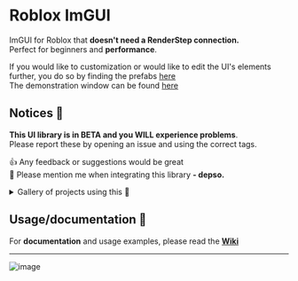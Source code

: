 # Roblox ImGUI
ImGUI for Roblox that **doesn't need a RenderStep connection.** \
Perfect for beginners and **performance**.

If you would like to customization or would like to edit the UI's elements further, you do so by finding the prefabs [here](https://create.roblox.com/store/asset/18364667141/Depso-ImGui) \
The demonstration window can be found [here](/Demo%20window.lua)

## Notices 📢
**This UI library is in BETA and you WILL experience problems**. \
Please report these by opening an issue and using the correct tags. 

👍 Any feedback or suggestions would be great \
🔨 Please mention me when integrating this library **- depso.**

<details>
<summary>Gallery of projects using this 📜</summary>
If you would like your content removed, please open an issue. 

<table>
	<tr>
		<td width="600">
			<h2>Roblox Therapy script</h2>
			https://www.youtube.com/watch?v=bNSkFvNlAK0
		</td>
		<td width="600">
			<img width="316" src="https://github.com/user-attachments/assets/cfffdbd2-6ba1-48f1-9b73-5b2d78878268">
		</td>
	</tr>
</table>
</details>

## Usage/documentation 🔧
For **documentation** and usage examples, please read the [**Wiki**](/Wiki)

<hr>

![image](https://github.com/user-attachments/assets/c050f9ba-f090-4738-90b7-b791b94133ec)
